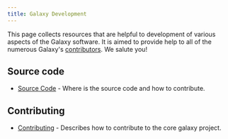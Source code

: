 ```yaml
---
title: Galaxy Development
---
```


This page collects resources that are helpful to development of various aspects of the Galaxy software. It is aimed to provide help to all of the numerous Galaxy's [contributors](https://www.openhub.net/p/galaxybx). We salute you!

## Source code

* [Source Code](https://github.com/galaxyproject/galaxy/) - Where is the source code and how to contribute.


## Contributing

* [Contributing](https://github.com/galaxyproject/galaxy/blob/dev/CONTRIBUTING.md) - Describes how to contribute to the core galaxy project.

